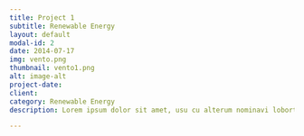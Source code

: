 ```yaml
---
title: Project 1
subtitle: Renewable Energy
layout: default
modal-id: 2
date: 2014-07-17
img: vento.png
thumbnail: vento1.png
alt: image-alt
project-date: 
client: 
category: Renewable Energy
description: Lorem ipsum dolor sit amet, usu cu alterum nominavi lobortis. At duo novum diceret. Tantas apeirian vix et, usu sanctus postulant inciderint ut, populo diceret necessitatibus in vim. Cu eum dicam feugiat noluisse.

---
```

